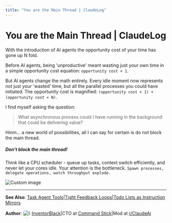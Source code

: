 ```yaml
---
title: "You are the Main Thread | ClaudeLog"
---
```


# You are the Main Thread | ClaudeLog

With the introduction of AI agents the opportunity cost of your time has gone up N fold.

Before AI agents, being 'unproductive' meant wasting just your own time in a simple opportunity cost equation: `opportunity cost × 1`.

But AI agents change the math entirely. Every idle moment now represents not just your 'wasted' time, but all the parallel processes you could have initiated. The opportunity cost is magnified: `(opportunity cost × 1) + (opportunity cost × N)`.

I find myself asking the question:

> What asynchronous process could I have running in the background that could be delivering value?

Hmm... a new world of possibilities, all I can say for certain is do not block the main thread.

##### Don't block the main thread!

Think like a CPU scheduler - queue up tasks, context switch efficiently, and never let your cores idle. Your attention is the bottleneck. `Spawn processes, delegate operations, watch throughput explode.`

<img src="/img/discovery/022_excite_orange.png" alt="Custom image" style="max-width: 165px; height: auto;" />

* * *

**See Also**: [Task Agent Tools](/mechanics/task-agent-tools/)|[Tight Feedback Loops](/mechanics/tight-feedback-loops/)|[Todo Lists as Instruction Mirrors](/mechanics/todo-lists-as-instruction-mirrors/)

**Author**:[<img src="/img/claudes-greatest-soldier.png" alt="InventorBlack profile" style="width: 25px; height: 25px; display: inline-block; vertical-align: middle; margin: 0 3px; border-radius: 50%;" />InventorBlack](https://www.linkedin.com/in/wilfredkasekende/)|CTO at [Command Stick](https://commandstick.com)|Mod at [r/ClaudeAi](https://reddit.com/r/ClaudeAI)